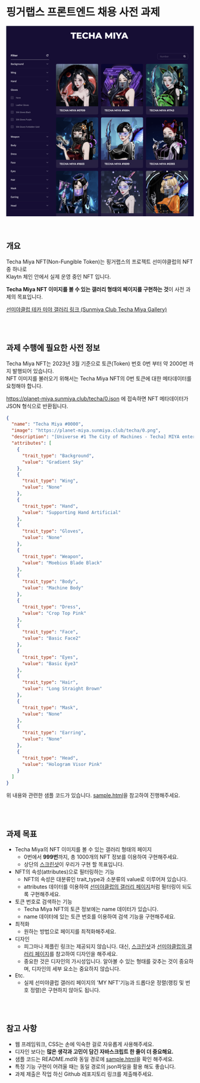 # 핑거랩스 프론트엔드 채용 사전 과제

![사전 과제 목표](./techa_gallery.png)


<br />

## 개요
Techa Miya NFT(Non-Fungible Token)는 핑거랩스의 프로젝트 선미야클럽의 NFT 중 하나로<br/>
Klaytn 체인 안에서 실제 운영 중인 NFT 입니다.<br/>

**Techa Miya NFT 이미지를 볼 수 있는 갤러리 형태의 페이지를 구현하는 것**이 사전 과제의 목표입니다.

[선미야클럽 테카 미야 갤러리 링크 (Sunmiya Club Techa Miya Gallery)](https://sunmiya.club/gallery/techa)

<br />
<br />

## 과제 수행에 필요한 사전 정보
Techa Miya NFT는 2023년 3월 기준으로 토큰(Token) 번호 0번 부터 약 2000번 까지 발행되어 있습니다.<br/>
NFT 이미지를 불러오기 위해서는 Techa Miya NFT의 0번 토큰에 대한 메타데이터를 요청해야 합니다.<br/>

https://planet-miya.sunmiya.club/techa/0.json 에 접속하면 NFT 메타데이터가 JSON 형식으로 반환됩니다.
```json
{
  "name": "Techa Miya #0000",
  "image": "https://planet-miya.sunmiya.club/techa/0.png",
  "description": "[Universe #1 The City of Machines - Techa] MIYA entered the door shining in purple and arrived at Techa - the city of icy machines. At Techa, where everything only works with system and efficiency, emotion, inefficiency, abundance, or no such thing is accepted. Techa - scientifically developed and extremely civilized city. MIYA hurried to disguise herself among the people of Techa. But she could not hide her unique delightness.",
  "attributes": [
    {
      "trait_type": "Background",
      "value": "Gradient Sky"
    },
    {
      "trait_type": "Wing",
      "value": "None"
    },
    {
      "trait_type": "Hand",
      "value": "Supporting Hand Artificial"
    },
    {
      "trait_type": "Gloves",
      "value": "None"
    },
    {
      "trait_type": "Weapon",
      "value": "Moebius Blade Black"
    },
    {
      "trait_type": "Body",
      "value": "Machine Body"
    },
    {
      "trait_type": "Dress",
      "value": "Crop Top Pink"
    },
    {
      "trait_type": "Face",
      "value": "Basic Face2"
    },
    {
      "trait_type": "Eyes",
      "value": "Basic Eye3"
    },
    {
      "trait_type": "Hair",
      "value": "Long Straight Brown"
    },
    {
      "trait_type": "Mask",
      "value": "None"
    },
    {
      "trait_type": "Earring",
      "value": "None"
    },
    {
      "trait_type": "Head",
      "value": "Hologram Visor Pink"
    }
  ]
}
```

위 내용와 관련한 샘플 코드가 있습니다. [sample.html](./sample.html)을 참고하여 진행해주세요. 

<br />
<br />

## 과제 목표
- Techa Miya의 NFT 이미지를 볼 수 있는 갤러리 형태의 페이지
  - 0번에서 **999번**까지, 총 1000개의 NFT 정보를 이용하여 구현해주세요.
  - 상단의 [스크린샷](./techa_gallery.png)이 우리가 구현 할 목표입니다.
- NFT의 속성(attributes)으로 필터링하는 기능
  - NFT의 속성은 대분류인 trait_type과 소분류의 value로 이루어져 있습니다.
  - attributes 데이터를 이용하여 [선미야클럽의 갤러리 페이지](https://sunmiya.club/gallery/techa)처럼 필터링이 되도록 구현해주세요.
- 토큰 번호로 검색하는 기능
  - Techa Miya NFT의 토큰 정보에는 name 데이터가 있습니다.
  - name 데이터에 있는 토큰 번호를 이용하여 검색 기능을 구현해주세요.
- 최적화
  - 원하는 방법으로 페이지를 최적화해주세요.
- 디자인
  - 피그마나 제플린 링크는 제공되지 않습니다. 대신, [스크린샷](./techa_gallery.png)과 [선미야클럽의 갤러리 페이지](https://sunmiya.club/gallery/techa)를 참고하여 디자인을 해주세요.
  - 중요한 것은 디자인의 가시성입니다. 알아볼 수 있는 형태를 갖추는 것이 중요하며, 디자인의 세부 요소는 중요하지 않습니다.
- Etc.
  - 실제 선미야클럽 갤러리 페이지의 'MY NFT'기능과 드롭다운 정렬(랭킹 및 번호 정렬)은 구현하지 않아도 됩니다.

<br />
<br />

## 참고 사항
- 웹 프레임워크, CSS는 손에 익숙한 걸로 자유롭게 사용해주세요.
- 디자인 보다는 **많은 생각과 고민이 담긴 자바스크립트 한 줄이 더 중요해요.**
- 샘플 코드는 README.md와 동일 경로에 [sample.html](./sample.html)을 확인 해주세요.
- 특정 기능 구현이 어려울 때는 동일 경로의 json파일을 활용 해도 좋습니다.
- 과제 제출은 작업 하신 Github 레포지토리 링크를 제출해주세요.
